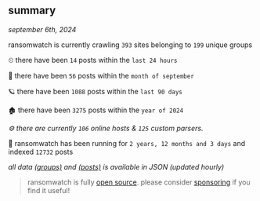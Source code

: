 
## summary
_september 6th, 2024_

ransomwatch is currently crawling `393` sites belonging to `199` unique groups

⏲ there have been `14` posts within the `last 24 hours`

🦈 there have been `56` posts within the `month of september`

🪐 there have been `1088` posts within the `last 90 days`

🏚 there have been `3275` posts within the `year of 2024`

_⚙️ there are currently `106` online hosts & `125` custom parsers._

🦕 ransomwatch has been running for `2 years, 12 months and 3 days` and indexed `12732` posts

_all data  [(groups)](http://ransomwhat.telemetry.ltd/groups) and [(posts)](http://ransomwhat.telemetry.ltd/posts) is available in JSON (updated hourly)_

> ransomwatch is fully [open source](https://github.com/joshhighet/ransomwatch#ransomwatch--). please consider [sponsoring](https://github.com/sponsors/joshhighet) if you find it useful!
